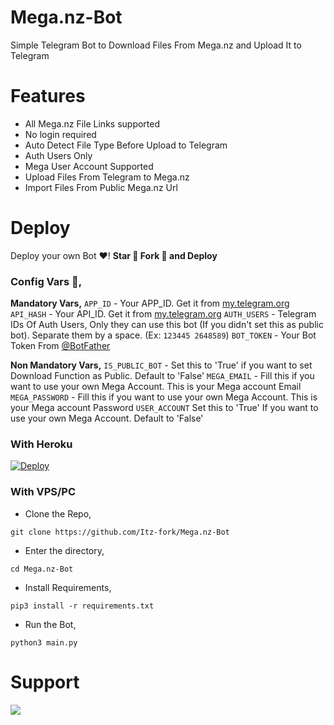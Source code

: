 # Mega.nz-Bot
Simple Telegram Bot to Download Files From Mega.nz and Upload It to Telegram

# Features
- All Mega.nz File Links supported
- No login required
- Auto Detect File Type Before Upload to Telegram
- Auth Users Only
- Mega User Account Supported
- Upload Files From Telegram to Mega.nz
- Import Files From Public Mega.nz Url

# Deploy
Deploy your own Bot ♥️! **Star 🌟 Fork 🍴 and Deploy**

### Config Vars 📓,

**Mandatory Vars,**
`APP_ID` - Your APP_ID. Get it from [my.telegram.org](my.telegram.org)
`API_HASH` - Your API_ID. Get it from [my.telegram.org](my.telegram.org)
`AUTH_USERS` - Telegram IDs Of Auth Users, Only they can use this bot (If you didn't set this as public bot). Separate them by a space. (Ex: `123445 2648589`)
`BOT_TOKEN` - Your Bot Token From [@BotFather](https://t.me/BotFather)

**Non Mandatory Vars,**
`IS_PUBLIC_BOT` - Set this to 'True' if you want to set Download Function as Public. Default to 'False'
`MEGA_EMAIL` - Fill this if you want to use your own Mega Account. This is your Mega account Email
`MEGA_PASSWORD` - Fill this if you want to use your own Mega Account. This is your Mega account Password
`USER_ACCOUNT` Set this to 'True' If you want to use your own Mega Account. Default to 'False'

### With Heroku
[![Deploy](https://www.herokucdn.com/deploy/button.svg)](https://heroku.com/deploy?template=https://github.com/Itz-fork/Mega.nz-Bot)

### With VPS/PC

- Clone the Repo,
```
git clone https://github.com/Itz-fork/Mega.nz-Bot
```
- Enter the directory,
```
cd Mega.nz-Bot
```
- Install Requirements,
```
pip3 install -r requirements.txt
```
- Run the Bot,
```
python3 main.py
```

# Support
<a href="https://t.me/Nexa_bots"><img src="https://img.shields.io/badge/Support_Group-0a0a0a?style=for-the-badge&logo=telegram&logoColor=white"></a>
